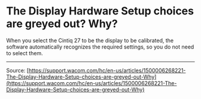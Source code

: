 # The Display Hardware Setup choices are greyed out? Why?

When you select the Cintiq 27 to be the display to be calibrated, the software automatically recognizes the required settings, so you do not need to select them.

---
Source: [https://support.wacom.com/hc/en-us/articles/1500006268221-The-Display-Hardware-Setup-choices-are-greyed-out-Why](https://support.wacom.com/hc/en-us/articles/1500006268221-The-Display-Hardware-Setup-choices-are-greyed-out-Why)
